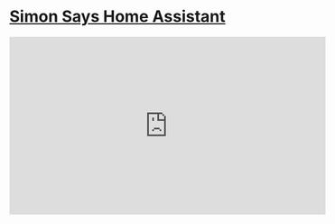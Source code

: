 # [Simon Says Home Assistant](https://youtu.be/95etWGwEJPE?si=gdLCXFiWmuj2JUjD)

<div class="cms-embed"><iframe width="560" height="315" src="https://www.youtube.com/embed/95etWGwEJPE?si=pPIVTEjR4fy9klvo" title="YouTube video player" frameborder="0" allow="accelerometer; autoplay; clipboard-write; encrypted-media; gyroscope; picture-in-picture; web-share" referrerpolicy="strict-origin-when-cross-origin" allowfullscreen=""></iframe></div>